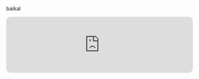 

baikal
<iframe style="border-radius:12px" src="https://open.spotify.com/embed/track/03tZQlHGdYmfGLjIzfmtua?utm_source=generator&theme=0" width="100%" height="152" frameBorder="0" allowfullscreen="" allow="autoplay; clipboard-write; encrypted-media; fullscreen; picture-in-picture" loading="lazy"></iframe>